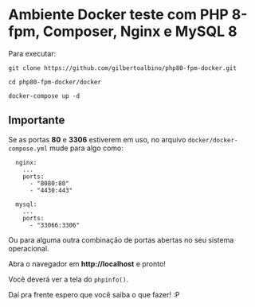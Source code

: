 # Ambiente Docker teste com PHP 8-fpm, Composer, Nginx e MySQL 8

Para executar:

`git clone https://github.com/gilbertoalbino/php80-fpm-docker.git`

`cd php80-fpm-docker/docker`

`docker-compose up -d`

## Importante

Se as portas **80** e **3306** estiverem em uso, no arquivo `docker/docker-compose.yml` mude para algo como:

```
  nginx:
    ...
    ports:
      - "8080:80"
      - "4430:443"

  mysql:
    ...
    ports:
      - "33066:3306"
```

Ou para alguma outra combinação de portas abertas no seu sistema operacional.

Abra o navegador em **http://localhost** e pronto!

Você deverá ver a tela do `phpinfo()`.

Daí pra frente espero que você saiba o que fazer! :P
